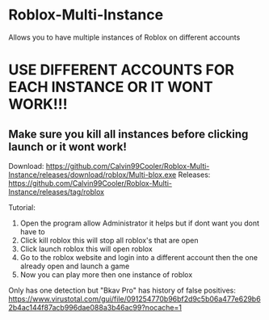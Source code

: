 # Roblox-Multi-Instance
Allows you to have multiple instances of Roblox on different accounts

# USE DIFFERENT ACCOUNTS FOR EACH INSTANCE OR IT WONT WORK!!!

## Make sure you kill all instances before clicking launch or it wont work!

Download: https://github.com/Calvin99Cooler/Roblox-Multi-Instance/releases/download/roblox/Multi-blox.exe
Releases: https://github.com/Calvin99Cooler/Roblox-Multi-Instance/releases/tag/roblox

Tutorial:
1. Open the program allow Administrator it helps but if dont want you dont have to
2. Click kill roblox this will stop all roblox's that are open
3. Click launch roblox this will open roblox
4. Go to the roblox website and login into a different account then the one already open and launch a game
5. Now you can play more then one instance of roblox

Only has one detection but "Bkav Pro" has history of false positives:
https://www.virustotal.com/gui/file/091254770b96bf2d9c5b06a477e629b62b4ac144f87acb996dae088a3b46ac99?nocache=1
